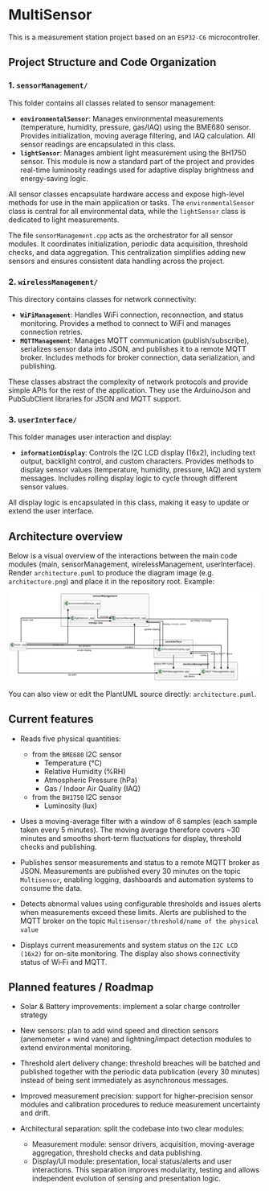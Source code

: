 # MultiSensor

This is a measurement station project based on an `ESP32-C6` microcontroller.

## Project Structure and Code Organization

### 1. `sensorManagement/`
This folder contains all classes related to sensor management:
- **`environmentalSensor`**: Manages environmental measurements (temperature, humidity, pressure, gas/IAQ) using the BME680 sensor. Provides initialization, moving average filtering, and IAQ calculation. All sensor readings are encapsulated in this class.
- **`lightSensor`**: Manages ambient light measurement using the BH1750 sensor. This module is now a standard part of the project and provides real-time luminosity readings used for adaptive display brightness and energy-saving logic.

All sensor classes encapsulate hardware access and expose high-level methods for use in the main application or tasks. The `environmentalSensor` class is central for all environmental data, while the `lightSensor` class is dedicated to light measurements.

The file `sensorManagement.cpp` acts as the orchestrator for all sensor modules. It coordinates initialization, periodic data acquisition, threshold checks, and data aggregation. This centralization simplifies adding new sensors and ensures consistent data handling across the project.

### 2. `wirelessManagement/`
This directory contains classes for network connectivity:
- **`WiFiManagement`**: Handles WiFi connection, reconnection, and status monitoring. Provides a method to connect to WiFi and manages connection retries.
- **`MQTTManagement`**: Manages MQTT communication (publish/subscribe), serializes sensor data into JSON, and publishes it to a remote MQTT broker. Includes methods for broker connection, data serialization, and publishing.

These classes abstract the complexity of network protocols and provide simple APIs for the rest of the application. They use the ArduinoJson and PubSubClient libraries for JSON and MQTT support.

### 3. `userInterface/`
This folder manages user interaction and display:
- **`informationDisplay`**: Controls the I2C LCD display (16x2), including text output, backlight control, and custom characters. Provides methods to display sensor values (temperature, humidity, pressure, IAQ) and system messages. Includes rolling display logic to cycle through different sensor values.

All display logic is encapsulated in this class, making it easy to update or extend the user interface.

## Architecture overview

Below is a visual overview of the interactions between the main code modules (main, sensorManagement, wirelessManagement, userInterface). Render `architecture.puml` to produce the diagram image (e.g. `architecture.png`) and place it in the repository root. Example:

![Architecture diagram](architecture.png)

You can also view or edit the PlantUML source directly: `architecture.puml`.

## Current features

- Reads five physical quantities:
  - from the `BME680` I2C sensor
    - Temperature (°C)
    - Relative Humidity (%RH)
    - Atmospheric Pressure (hPa)
    - Gas / Indoor Air Quality (IAQ)
  - from the `BH1750` I2C sensor
    - Luminosity (lux)

- Uses a moving-average filter with a window of 6 samples (each sample taken every 5 minutes). The moving average therefore covers ~30 minutes and smooths short-term fluctuations for display, threshold checks and publishing.

- Publishes sensor measurements and status to a remote MQTT broker as JSON. Measurements are published every 30 minutes on the topic `Multisensor`, enabling logging, dashboards and automation systems to consume the data.

- Detects abnormal values using configurable thresholds and issues alerts when measurements exceed these limits. Alerts are published to the MQTT broker on the topic `Multisensor/threshold/name of the physical value`

- Displays current measurements and system status on the `I2C LCD (16x2)` for on-site monitoring. The display also shows connectivity status of Wi‑Fi and MQTT.


## Planned features / Roadmap

- Solar & Battery improvements: implement a solar charge controller strategy

- New sensors: plan to add wind speed and direction sensors (anemometer + wind vane) and lightning/impact detection modules to extend environmental monitoring.

- Threshold alert delivery change: threshold breaches will be batched and published together with the periodic data publication (every 30 minutes) instead of being sent immediately as asynchronous messages.

- Improved measurement precision: support for higher-precision sensor modules and calibration procedures to reduce measurement uncertainty and drift.

- Architectural separation: split the codebase into two clear modules:
  - Measurement module: sensor drivers, acquisition, moving-average aggregation, threshold checks and data publishing.
  - Display/UI module: presentation, local status/alerts and user interactions. 
  This separation improves modularity, testing and allows independent evolution of sensing and presentation logic.

